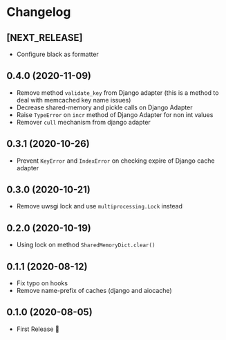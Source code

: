 Changelog
=========

[NEXT_RELEASE]
--------------
- Configure black as formatter

0.4.0 (2020-11-09)
------------------
- Remove method `validate_key` from Django adapter (this is a method to deal with memcached key name issues)
- Decrease shared-memory and pickle calls on Django Adapter
- Raise `TypeError` on `incr` method of Django Adapter for non int values
- Remover `cull` mechanism from django adapter

0.3.1 (2020-10-26)
------------------
- Prevent `KeyError` and `IndexError` on checking expire of Django cache adapter

0.3.0 (2020-10-21)
------------------
- Remove uwsgi lock and use `multiprocessing.Lock` instead

0.2.0 (2020-10-19)
------------------
- Using lock on method `SharedMemoryDict.clear()`

0.1.1 (2020-08-12)
------------------
- Fix typo on hooks
- Remove name-prefix of caches (django and aiocache)

0.1.0 (2020-08-05)
------------------
- First Release :tada:
